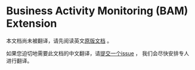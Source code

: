 # Business Activity Monitoring (BAM) Extension

本文档尚未被翻译，请先阅读英文[原版文档](../../../extensions/verifiability.md) 。

如果您迫切地需要此文档的中文翻译，请[提交一个issue](https://github.com/cloudevents/spec/issues) ，
我们会尽快安排专人进行翻译。

